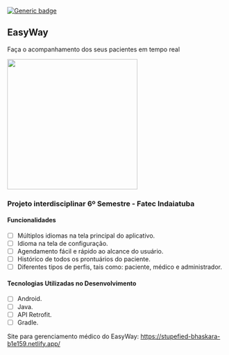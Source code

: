 [![Generic badge](https://img.shields.io/badge/Android%20API-23-green)](https://shields.io/)
## EasyWay 
Faça o acompanhamento dos seus pacientes em tempo real

<img src="https://image.flaticon.com/icons/svg/3068/3068087.svg" height="300">


### Projeto interdisciplinar 6º Semestre - Fatec Indaiatuba

#### Funcionalidades

* [ ] Múltiplos idiomas na tela principal do aplicativo.
* [ ] Idioma na tela de configuração.
* [ ] Agendamento fácil e rápido ao alcance do usuário.
* [ ] Histórico de todos os prontuários do paciente.
* [ ] Diferentes tipos de perfis, tais como: paciente, médico e administrador.

#### Tecnologias Utilizadas no Desenvolvimento

* [ ] Android.
* [ ] Java.
* [ ] API Retrofit.
* [ ] Gradle.

Site para gerenciamento médico do EasyWay: https://stupefied-bhaskara-b1e159.netlify.app/
